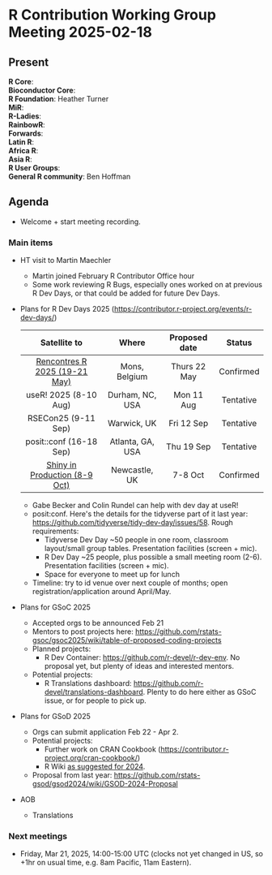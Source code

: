# R Contribution Working Group Meeting 2025-02-18

## Present

**R Core**:    
**Bioconductor Core**:   
**R Foundation**: Heather Turner   
**MiR**:   
**R-Ladies**:   
**RainbowR**:   
**Forwards**:   
**Latin R**:   
**Africa R**:   
**Asia R**:   
**R User Groups**:   
**General R community**: Ben Hoffman    

## Agenda

- Welcome + start meeting recording.

### Main items

- HT visit to Martin Maechler
    - Martin joined February R Contributor Office hour
    - Some work reviewing R Bugs, especially ones worked on at previous R Dev Days, or that could be added for future Dev Days.
    
- Plans for R Dev Days 2025 (https://contributor.r-project.org/events/r-dev-days/) 
 
    |          Satellite to         |       Where      | Proposed date |   Status  |
    |:-----------------------------:|:----------------:|:-------------:|:---------:|
    | [Rencontres R 2025 (19-21 May)](https://pretix.eu/r-contributors/r-dev-day-rr2025/)  | Mons, Belgium    | Thurs 22 May  | Confirmed |
    | useR! 2025 (8-10 Aug)         | Durham, NC, USA  | Mon 11 Aug    | Tentative |
    | RSECon25 (9-11 Sep)           | Warwick, UK      | Fri 12 Sep    |    Tentative |
    | posit::conf (16-18 Sep)       | Atlanta, GA, USA | Thu 19 Sep    | Tentative |
    | [Shiny in Production (8-9 Oct)](https://pretix.eu/r-contributors/r-dev-day-sip-2025/) | Newcastle, UK    | 7-8 Oct       | Confirmed |
    
    - Gabe Becker and Colin Rundel can help with dev day at useR!
    - posit:conf. Here's the details for the tidyverse part of it last year: https://github.com/tidyverse/tidy-dev-day/issues/58. Rough requirements:
        - Tidyverse Dev Day ~50 people in one room, classroom layout/small group tables. Presentation facilities (screen + mic).
        - R Dev Day ~25 people, plus possible a small meeting room (2-6). Presentation facilities (screen + mic).
        - Space for everyone to meet up for lunch
    - Timeline: try to id venue over next couple of months; open registration/application around April/May.

- Plans for GSoC 2025
    - Accepted orgs to be announced Feb 21
    - Mentors to post projects here: https://github.com/rstats-gsoc/gsoc2025/wiki/table-of-proposed-coding-projects 
    - Planned projects:
        - R Dev Container: https://github.com/r-devel/r-dev-env. No proposal yet, but plenty of ideas and interested mentors.
    - Potential projects:     
        - R Translations dashboard: https://github.com/r-devel/translations-dashboard. Plenty to do here either as GSoC issue, or for people to pick up.

- Plans for GSoD 2025
    - Orgs can submit application Feb 22 - Apr 2.
    - Potential projects:
        - Further work on CRAN Cookbook (https://contributor.r-project.org/cran-cookbook/)
        - R Wiki [as suggested for 2024](https://github.com/rstats-gsod/gsod2024/wiki/Create-an-R-wiki).
    - Proposal from last year: https://github.com/rstats-gsod/gsod2024/wiki/GSOD-2024-Proposal

- AOB
    - Translations

### Next meetings

- Friday,  Mar 21, 2025, 14:00-15:00 UTC (clocks not yet changed in US, so +1hr on usual time, e.g. 8am Pacific, 11am Eastern).

